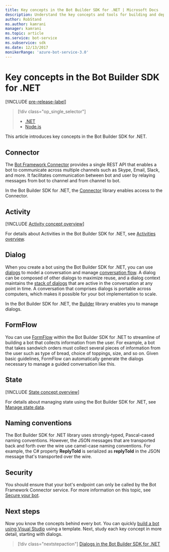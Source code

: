 ```yaml
---
title: Key concepts in the Bot Builder SDK for .NET | Microsoft Docs
description: Understand the key concepts and tools for building and deploying conversational bots available in the Bot Builder SDK for .NET.
author: RobStand
ms.author: kamrani
manager: kamrani
ms.topic: article
ms.service: bot-service
ms.subservice: sdk
ms.date: 12/13/2017
monikerRange: 'azure-bot-service-3.0'
---
```


# Key concepts in the Bot Builder SDK for .NET

[!INCLUDE [pre-release-label](../includes/pre-release-label-v3.md)]

> [!div class="op_single_selector"]
> - [.NET](../dotnet/bot-builder-dotnet-concepts.md)
> - [Node.js](../nodejs/bot-builder-nodejs-concepts.md)

This article introduces key concepts in the Bot Builder SDK for .NET.

## Connector

The [Bot Framework Connector](bot-builder-dotnet-connector.md) provides a single REST API that enables a bot to communicate across multiple channels such as Skype, Email, Slack, and more. It facilitates communication between bot and user by relaying messages from bot to channel and from channel to bot. 

In the Bot Builder SDK for .NET, the [Connector][connectorLibrary] library enables access to the Connector. 

## Activity

[!INCLUDE [Activity concept overview](../includes/snippet-dotnet-concept-activity.md)]

For details about Activities in the Bot Builder SDK for .NET, 
see [Activities overview](bot-builder-dotnet-activities.md).

## Dialog

When you create a bot using the Bot Builder SDK for .NET, you can use [dialogs](bot-builder-dotnet-dialogs.md) to model 
a conversation and manage [conversation flow](../bot-service-design-conversation-flow.md#dialog-stack). 
A dialog can be composed of other dialogs to maximize reuse, and a dialog context maintains the [stack of dialogs](../bot-service-design-conversation-flow.md) that are active in the conversation at any point in time. 
A conversation that comprises dialogs is portable across computers, which makes it possible for your bot implementation to scale. 

In the Bot Builder SDK for .NET, the [Builder][builderLibrary] library enables you to manage dialogs.

## FormFlow

You can use [FormFlow](bot-builder-dotnet-formflow.md) within the Bot Builder SDK for .NET to streamline of building a bot that collects information from the user. 
For example, a bot that takes sandwich orders must collect several pieces of information from the user such as type of bread, choice of toppings, size, and so on. Given basic guidelines, FormFlow can automatically generate the dialogs necessary to manage a guided conversation like this.

## State

[!INCLUDE [State concept overview](../includes/snippet-dotnet-concept-state.md)]

For details about managing state using the Bot Builder SDK for .NET, 
see [Manage state data](bot-builder-dotnet-state.md).

## Naming conventions

The Bot Builder SDK for .NET library uses strongly-typed, Pascal-cased naming conventions. 
However, the JSON messages that are transported back and forth over the wire use camel-case naming conventions. 
For example, the C# property **ReplyToId** is serialized as **replyToId** in the JSON message that's 
transported over the wire.

## Security

You should ensure that your bot's endpoint can only be called by the Bot Framework Connector service. 
For more information on this topic, see [Secure your bot](bot-builder-dotnet-security.md).

## Next steps

Now you know the concepts behind every bot. You can quickly [build a bot using Visual Studio](bot-builder-dotnet-quickstart.md) using a template. Next, study each key concept in more detail, starting with dialogs.

> [!div class="nextstepaction"]
> [Dialogs in the Bot Builder SDK for .NET](bot-builder-dotnet-dialogs.md)

[connectorLibrary]: /dotnet/api/microsoft.bot.connector

[builderLibrary]: /dotnet/api/microsoft.bot.builder.dialogs
